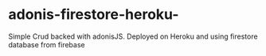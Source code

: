 # adonis-firestore-heroku-
Simple Crud backed with adonisJS. Deployed on Heroku and using firestore database from firebase
